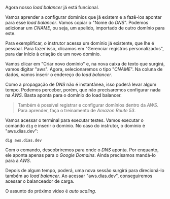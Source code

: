 Agora nosso _load balancer_ já está funcional.

Vamos aprender a configurar domínios que já existem e a fazê-los apontar para esse _load balancer_. Vamos copiar o "Nome do _DNS_". Podemos adicionar um _CNAME_, ou seja, um apelido, importado de outro domínio para este.

Para exemplificar, o instrutor acessa um domínio já existente, que lhe é pessoal. Para fazer isso, clicamos em "Gerenciar registros personalizados", para dar início à criação de um novo domínio.

Vamos clicar em "Criar novo domínio" e, na nova caixa de texto que surgirá, vamos digitar "aws". Agora, selecionaremos o tipo "_CNAME_". Na coluna de dados, vamos inserir o endereço do _load balancer_.

Como a propagação de _DNS_ não é instantânea, isso poderá levar algum tempo. Podemos perceber, porém, que não precisaremos configurar nada na _AWS_. Basta aponta para o domínio do load balancer.

> Também é possível registrar e configurar domínios dentro da _AWS_. Para aprender, faça o treinamento de _Amazon Route 53_.

Vamos acessar o terminal para executar testes. Vamos executar o comando `dig` e inserir o domínio. No caso do instrutor, o domínio é "aws.dias.dev":

```undefined
dig aws.dias.dev
```

Com o comando, descobriremos para onde o _DNS_ aponta. Por enquanto, ele aponta apenas para o _Google Domains_. Ainda precisamos mandá-lo para a _AWS_.

Depois de algum tempo, poderá, uma nova sessão surgirá para direcioná-lo também ao _load balancer_. Ao acessar "aws.dias.dev", conseguiremos acessar o balanceador de carga.

O assunto do próximo vídeo é _auto scaling_.